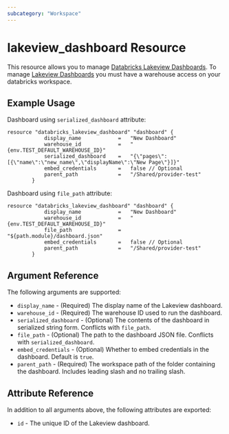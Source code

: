 ```yaml
---
subcategory: "Workspace"
---
```

# lakeview_dashboard Resource

This resource allows you to manage [Databricks Lakeview Dashboards](https://docs.databricks.com/api/workspace/lakeview). To manage [Lakeview Dashboards](https://docs.databricks.com/api/workspace/lakeview) you must have a warehouse access on your databricks workspace.

## Example Usage

Dashboard using `serialized_dashboard` attribute:

```hcl
resource "databricks_lakeview_dashboard" "dashboard" {
			display_name			= 	"New Dashboard"
			warehouse_id			=	"{env.TEST_DEFAULT_WAREHOUSE_ID}"
			serialized_dashboard	=	"{\"pages\":[{\"name\":\"new_name\",\"displayName\":\"New Page\"}]}"
			embed_credentials		=	false // Optional
			parent_path				= 	"/Shared/provider-test"
		}
```

Dashboard using `file_path` attribute:

```hcl
resource "databricks_lakeview_dashboard" "dashboard" {
            display_name			= 	"New Dashboard"
            warehouse_id			=	"{env.TEST_DEFAULT_WAREHOUSE_ID}"
            file_path				=	"${path.module}/dashboard.json"
            embed_credentials		=	false // Optional
            parent_path				= 	"/Shared/provider-test"
        }
```

## Argument Reference

The following arguments are supported:

* `display_name` - (Required) The display name of the Lakeview dashboard.
* `warehouse_id` - (Required) The warehouse ID used to run the dashboard.
* `serialized_dashboard` - (Optional) The contents of the dashboard in serialized string form. Conflicts with `file_path`.
* `file_path` - (Optional) The path to the dashboard JSON file. Conflicts with `serialized_dashboard`.
* `embed_credentials` - (Optional) Whether to embed credentials in the dashboard. Default is `true`.
* `parent_path` - (Required) The workspace path of the folder containing the dashboard. Includes leading slash and no trailing slash.

## Attribute Reference

In addition to all arguments above, the following attributes are exported:

* `id` - The unique ID of the Lakeview dashboard.

